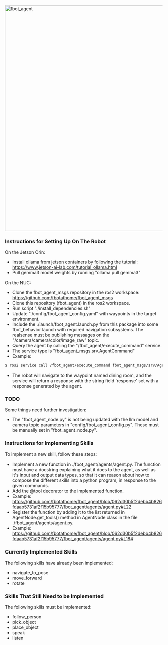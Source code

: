 <img width="3853" height="719" alt="fbot_agent" src="https://github.com/user-attachments/assets/205e41f3-05ad-494e-9cef-e0d278c446d9" />


### Instructions for Setting Up On The Robot

On the Jetson Orin:

- Install ollama from jetson containers by following the tutorial: https://www.jetson-ai-lab.com/tutorial_ollama.html
- Pull gemma3 model weights by running "ollama pull gemma3"

On the NUC:

- Clone the fbot_agent_msgs repository in the ros2 workspace: https://github.com/fbotathome/fbot_agent_msgs
- Clone this repository (fbot_agent) in the ros2 workspace.
- Run script "./install_dependencies.sh"
- Update "./config/fbot_agent_config.yaml" with waypoints in the target environment.
- Include the ./launch/fbot_agent.launch.py from this package into some fbot_behavior launch with required navigation subsystems. The realsense must be publishing messages on the "/camera/camera/color/image_raw" topic.
- Query the agent by calling the "/fbot_agent/execute_command" service.
- The service type is "fbot_agent_msgs.srv.AgentCommand"
- Example:
```sh
$ ros2 service call /fbot_agent/execute_command fbot_agent_msgs/srv/AgentCommand "command: 'navigate to the dining room'"
```
- The robot will navigate to the waypoint named dining room, and the service will return a response with the string field 'response' set with a response generated by the agent.

### TODO

Some things need further investigation:

- The "fbot_agent_node.py" is not being updated with the llm model and camera topic parameters in "config/fbot_agent_config.py". These must be manually set in "fbot_agent_node.py".

### Instructions for Implementing Skills

To implement a new skill, follow these steps:

- Implement a new function in ./fbot_agent/agents/agent.py. The function must have a docstring explaining what it does to the agent, as well as it's input and output data types, so that it can reason about how to compose the different skills into a python program, in response to the given commands.
- Add the @tool decorator to the implemented function.
- Example: https://github.com/fbotathome/fbot_agent/blob/062d30b5f2debb4b826fdaab5731af2f15b95777/fbot_agent/agents/agent.py#L22
- Register the function by adding it to the list returned in AgentNode.get_tools() method in AgentNode class in the file ./fbot_agent/agents/agent.py.
- Example: https://github.com/fbotathome/fbot_agent/blob/062d30b5f2debb4b826fdaab5731af2f15b95777/fbot_agent/agents/agent.py#L184

### Currently Implemented Skills

The following skills have already been implemented:

- navigate_to_pose
- move_forward
- rotate

### Skills That Still Need to be Implemented

The following skills must be implemented:

- follow_person
- pick_object
- place_object
- speak
- listen
